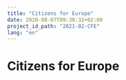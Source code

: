 ```yaml
---
title: "Citizens for Europe"
date: 2020-08-07T09:38:32+02:00
project_id_path: "2021-02-CFE"
lang: "en"
---
```

# Citizens for Europe